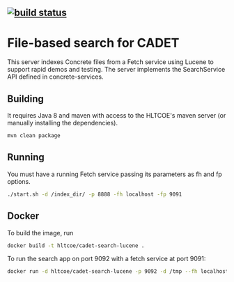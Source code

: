 [![build status](https://gitlab.hltcoe.jhu.edu/CADET/cadet-search-lucene/badges/master/build.svg)](https://gitlab.hltcoe.jhu.edu/CADET/cadet-search-lucene/commits/master)
---

File-based search for CADET
===============================
This server indexes Concrete files from a Fetch service using Lucene to support
rapid demos and testing.  The server implements the SearchService
API defined in concrete-services.

Building
---------------
It requires Java 8 and maven with access to the HLTCOE's maven server
(or manually installing the dependencies).

```bash
mvn clean package
```

Running
--------------
You must have a running Fetch service passing its parameters as fh and fp options.

```bash
./start.sh -d /index_dir/ -p 8888 -fh localhost -fp 9091
```

Docker
-------------
To build the image, run

```bash
docker build -t hltcoe/cadet-search-lucene .
```

To run the search app on port 9092 with a fetch service at port 9091:

```bash
docker run -d hltcoe/cadet-search-lucene -p 9092 -d /tmp --fh localhost --fp 9091
```
